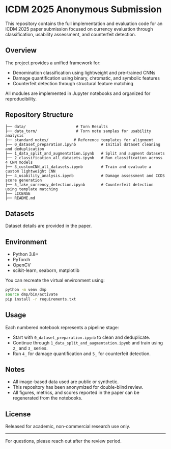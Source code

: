 # ICDM 2025 Anonymous Submission

This repository contains the full implementation and evaluation code for an ICDM 2025 paper submission focused on currency evaluation through classification, usability assessment, and counterfeit detection.

## Overview

The project provides a unified framework for:

* Denomination classification using lightweight and pre-trained CNNs
* Damage quantification using binary, chromatic, and symbolic features
* Counterfeit detection through structural feature matching

All modules are implemented in Jupyter notebooks and organized for reproducibility.

## Repository Structure

```
├── data/                      # Torn Results
├── data_torn/                 # Torn note samples for usability analysis
├── standard_notes/           # Reference templates for alignment
├── 0_dataset_preparation.ipynb           # Initial dataset cleaning and deduplication
├── 1_data_split_and_augmentation.ipynb   # Split and augment datasets
├── 2_classification_all_datasets.ipynb   # Run classification across 4 CNN models
├── 3_customCNN_all_datasets.ipynb        # Train and evaluate a custom lightweight CNN
├── 4_usability_analysis.ipynb            # Damage assessment and CCDS score generation
├── 5_fake_currency_detection.ipynb       # Counterfeit detection using template matching
├── LICENSE
├── README.md
```

## Datasets
Dataset details are provided in the paper.

## Environment

* Python 3.8+
* PyTorch
* OpenCV
* scikit-learn, seaborn, matplotlib

You can recreate the virtual environment using:

```bash
python -m venv dmp
source dmp/bin/activate
pip install -r requirements.txt
```

## Usage

Each numbered notebook represents a pipeline stage:

* Start with `0_dataset_preparation.ipynb` to clean and deduplicate.
* Continue through `1_data_split_and_augmentation.ipynb` and train using `2_` and `3_` series.
* Run `4_` for damage quantification and `5_` for counterfeit detection.

## Notes

* All image-based data used are public or synthetic.
* This repository has been anonymized for double-blind review.
* All figures, metrics, and scores reported in the paper can be regenerated from the notebooks.

## License

Released for academic, non-commercial research use only.

---

For questions, please reach out after the review period.
